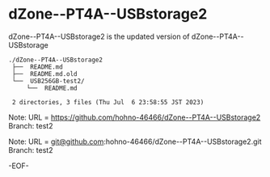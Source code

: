 # dZone--PT4A--USBstorage2

dZone--PT4A--USBstorage2 is the updated version of dZone--PT4A--USBstorage 

    ./dZone--PT4A--USBstorage2
     ├──  README.md
     ├──  README.md.old
     └──  USB256GB-test2/
         └──  README.md
     
     2 directories, 3 files (Thu Jul  6 23:58:55 JST 2023)


Note: URL = https://github.com/hohno-46466/dZone--PT4A--USBstorage2
      Branch: test2

Note: URL = git@github.com:hohno-46466/dZone--PT4A--USBstorage2.git
      Branch: test2

-EOF-
